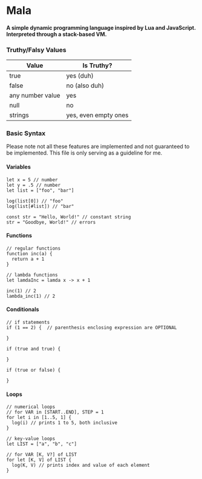 # Mala
#### A simple dynamic programming language inspired by Lua and JavaScript. Interpreted through a stack-based VM.

### Truthy/Falsy Values

| Value            | Is Truthy?           |
|------------------|----------------------|
| true             | yes (duh)            |
| false            | no (also duh)        |
| any number value | yes                  |
| null             | no                   |
| strings          | yes, even empty ones |

### Basic Syntax
Please note not all these features are implemented and not guaranteed to be implemented. This file is only serving as a guideline for me.

#### Variables
```
let x = 5 // number
let y = .5 // number
let list = ["foo", "bar"]

log(list[0]) // "foo"
log(list[#list]) // "bar"

const str = "Hello, World!" // constant string
str = "Goodbye, World!" // errors
```

#### Functions
```
// regular functions
function inc(a) {
  return a + 1
}

// lambda functions
let lamdaInc = lamda x -> x + 1

inc(1) // 2
lambda_inc(1) // 2
```

#### Conditionals
```
// if statements
if (1 == 2) {  // parenthesis enclosing expression are OPTIONAL

}

if (true and true) {

}

if (true or false) {

}
```

#### Loops
```
// numerical loops
// for VAR in [START..END], STEP = 1
for let i in [1..5, 1] {
  log(i) // prints 1 to 5, both inclusive
}

// key-value loops
let LIST = ["a", "b", "c"]

// for VAR [K, V?] of LIST
for let [K, V] of LIST {
  log(K, V) // prints index and value of each element
}
```
